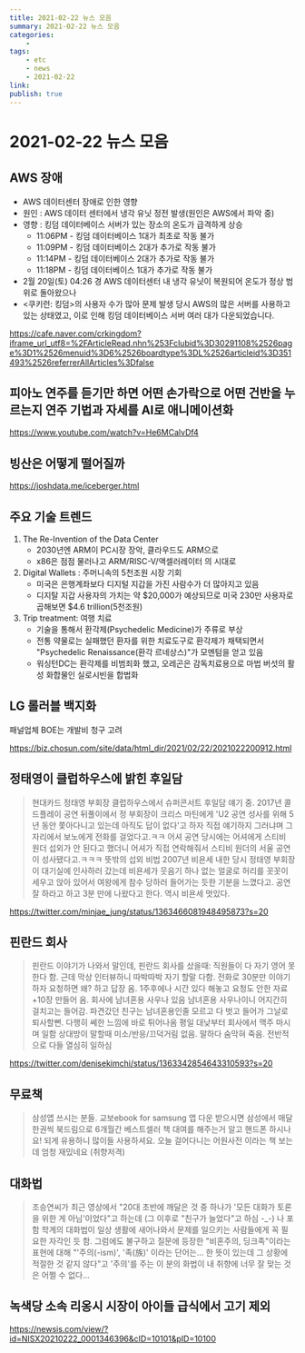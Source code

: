 ```yaml
---
title: 2021-02-22 뉴스 모음
summary: 2021-02-22 뉴스 모음
categories:
    - 
tags:
    - etc
    - news
    - 2021-02-22
link: 
publish: true
---
```


# 2021-02-22 뉴스 모음

## AWS 장애

- AWS 데이터센터 장애로 인한 영향
- 원인 : AWS 데이터 센터에서 냉각 유닛 정전 발생(원인은 AWS에서 파악 중)
- 영향 : 킹덤 데이터베이스 서버가 있는 장소의 온도가 급격하게 상승
  - 11:06PM - 킹덤 데이터베이스 1대가 최초로 작동 불가
  - 11:09PM - 킹덤 데이터베이스 2대가 추가로 작동 불가
  - 11:14PM - 킹덤 데이터베이스 2대가 추가로 작동 불가
  - 11:18PM - 킹덤 데이터베이스 1대가 추가로 작동 불가
- 2월 20일(토) 04:26 경 AWS 데이터센터 내 냉각 유닛이 복원되어 온도가 정상 범위로 돌아왔으나
- <쿠키런: 킹덤>의 사용자 수가 많아 문제 발생 당시 AWS의 많은 서버를 사용하고 있는 상태였고, 이로 인해 킹덤 데이터베이스 서버 여러 대가 다운되었습니다.

<https://cafe.naver.com/crkingdom?iframe_url_utf8=%2FArticleRead.nhn%253Fclubid%3D30291108%2526page%3D1%2526menuid%3D6%2526boardtype%3DL%2526articleid%3D351493%2526referrerAllArticles%3Dfalse>

## 피아노 연주를 듣기만 하면 어떤 손가락으로 어떤 건반을 누르는지 연주 기법과 자세를 AI로 애니메이션화

<https://www.youtube.com/watch?v=He6MCalvDf4>

## 빙산은 어떻게 떨어질까

<https://joshdata.me/iceberger.html>

## 주요 기술 트렌드

1. The Re-Invention of the Data Center
   - 2030년엔 ARM이 PC시장 장악, 클라우드도 ARM으로
   - x86은 점점 물러나고 ARM/RISC-V/액셀러레이터 의 시대로
2. Digital Wallets : 주머니속의 5천조원 시장 기회
   - 미국은 은행계좌보다 디지털 지갑을 가진 사람수가 더 많아지고 있음
   - 디지탈 지갑 사용자의 가치는 약 $20,000가 예상되므로 미국 230만 사용자로 곱해보면 $4.6 trillion(5천조원)
3. Trip treatment: 여행 치료
   - 기술을 통해서 환각제(Psychedelic Medicine)가 주류로 부상
   - 전통 약물로는 실패했던 환자를 위한 치료도구로 환각제가 채택되면서 "Psychedelic Renaissance(환각 르네상스)"가 모멘텀을 얻고 있음
   - 워싱턴DC는 환각제를 비범죄화 했고, 오레곤은 감독치료용으로 마법 버섯의 활성 화합물인 실로시빈을 합법화

## LG 롤러블 백지화

패널업체 BOE는 개발비 청구 고려

<https://biz.chosun.com/site/data/html_dir/2021/02/22/2021022200912.html>

## 정태영이 클럽하우스에 밝힌 후일담

> 현대카드 정태영 부회장 클럽하우스에서 슈퍼콘서트 후일담 얘기 중. 2017년 콜드플레이 공연 뒤풀이에서 정 부회장이 크리스 마틴에게 'U2 공연 성사를 위해 5년 동안 쫓아다니고 있는데 아직도 답이 없다'고 하자 직접 얘기하지 그러냐며 그 자리에서 보노에게 전화를 걸었다고.ㅋㅋ
> 어셔 공연 당시에는 어셔에게 스티비 원더 섭외가 안 된다고 했더니 어셔가 직접 연락해줘서 스티비 원더의 서울 공연이 성사됐다고.ㅋㅋㅋ 뜻밖의 섭외 비법
> 2007년 비욘세 내한 당시 정태영 부회장이 대기실에 인사하러 갔는데 비욘세가 웃음기 하나 없는 얼굴로 허리를 꼿꼿이 세우고 앉아 있어서 여왕에게 참수 당하러 들어가는 듯한 기분을 느꼈다고. 공연 잘 하라고 하고 3분 만에 나왔다고 한다. 역시 비욘세 멋있다.

<https://twitter.com/minjae_jung/status/1363466081948495873?s=20>

## 핀란드 회사

> 핀란드 이야기가 나와서 말인데, 핀란드 회사를 샀을때:
> 직원들이 다 자기 영어 못한다 함. 근데 막상 인터뷰하니 따박따박 자기 할말 다함.
> 전화로 30분만 이야기하자 요청하면 왜? 하고 답장 옴. 1주후에나 시간 있다 해놓고 요청도 안한 자료 +10장 만들어 옴.
> 회사에 남녀혼용 사우나 있음
> 남녀혼용 사우나이니 어지간히 걸치고는 들어감. 파견갔던 친구는 남녀혼용인줄 모르고 다 벗고 들어가 그날로 퇴사할뻔. 다행히 쎄한 느낌에 바로 튀어나옴
> 평일 대낮부터 회사에서 맥주 마시며 일함
> 상대방이 말할때 미소/반응/끄덕거림 없음. 말하다 숨막혀 죽음.
> 전반적으로 다들 열심히 일하심

<https://twitter.com/denisekimchi/status/1363342854643310593?s=20>

## 무료책

> 삼성앱 쓰시는 분들. 교보ebook for samsung 앱 다운 받으시면 삼성에서 매달 한권씩 북드림으로 6개월간 베스트셀러 책 대여를 해주는거 알고 핸드폰 하시나요! 되게 유용하니 많이들 사용하셔요. 오늘 걸어다니는 어원사전 이라는 책 보는데 엄청 재밌네요 (취향저격)

## 대화법

> 조승연씨가 최근 영상에서 "20대 초반에 깨달은 것 중 하나가 '모든 대화가 토론을 위한 게 아님'이었다"고 하는데 (그 이후로 "친구가 늘었다"고 하심 -_-) 나 포함 학계의 대화법이 일상 생활에 새어나와서 문제를 일으키는 사람들에게 꼭 필요한 자각인 듯 함.
> 그럼에도 불구하고 질문에 등장한 "비혼주의, 딩크족"이라는 표현에 대해 "'주의(-ism)', '족(族)' 이라는 단어는... 한 뜻이 있는데 그 상황에 적절한 것 같지 않다"고 '주의'를 주는 이 분의 화법이 내 취향에 너무 잘 맞는 것은 어쩔 수 없다...

## 녹색당 소속 리옹시 시장이 아이들 급식에서 고기 제외

<https://newsis.com/view/?id=NISX20210222_0001346396&cID=10101&pID=10100>

